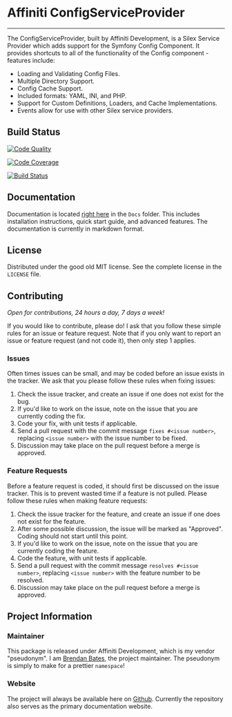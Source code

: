 # Affiniti ConfigServiceProvider
---
The ConfigServiceProvider, built by Affiniti Development, is a Silex Service Provider which adds support for the Symfony Config Component.  It provides shortcuts to all of the functionality of the Config component - features include:

- Loading and Validating Config Files.
- Multiple Directory Support.
- Config Cache Support.
- Included formats: YAML, INI, and PHP.
- Support for Custom Definitions, Loaders, and Cache Implementations.
- Events allow for use with other Silex service providers.

## Build Status

[![Code Quality](https://scrutinizer-ci.com/g/affinitidev/silex-config/badges/quality-score.png?b=master)](https://scrutinizer-ci.com/g/affinitidev/silex-config/?branch=master)

[![Code Coverage](https://scrutinizer-ci.com/g/affinitidev/silex-config/badges/coverage.png?b=master)](https://scrutinizer-ci.com/g/affinitidev/silex-config/?branch=master)

[![Build Status](https://travis-ci.org/affinitidev/silex-config.svg?branch=master)](https://travis-ci.org/affinitidev/silex-config)

## Documentation

Documentation is located [right here](Docs/index.md) in the `Docs` folder.  This includes installation instructions, quick start guide, and advanced features.  The documentation is currently in markdown format.

## License

Distributed under the good old MIT license.  See the complete license in the `LICENSE` file.

## Contributing

*Open for contributions, 24 hours a day, 7 days a week!*

If you would like to contribute, please do!  I ask that you follow these simple rules for an issue or feature request.  Note that if you only want to report an issue or feature request (and not code it), then only step 1 applies. 

### Issues

Often times issues can be small, and may be coded before an issue exists in the tracker.  We ask that you please follow these rules when fixing issues:

1.  Check the issue tracker, and create an issue if one does not exist for the bug.
2.  If you'd like to work on the issue, note on the issue that you are currently coding the fix.  
3.  Code your fix, with unit tests if applicable.
4.  Send a pull request with the commit message `fixes #<issue number>`, replacing `<issue number>` with the issue number to be fixed.
5.  Discussion may take place on the pull request before a merge is approved. 

### Feature Requests

Before a feature request is coded, it should first be discussed on the issue tracker.  This is to prevent wasted time if a feature is not pulled.  Please follow these rules when making feature requests:

1.  Check the issue tracker for the feature, and create an issue if one does not exist for the feature.
2.  After some possible discussion, the issue will be marked as "Approved".  Coding should not start until this point.
3.  If you'd like to work on the issue, note on the issue that you are currently coding the feature.
4.  Code the feature, with unit tests if applicable.
5.  Send a pull request with the commit message `resolves #<issue number>`, replacing `<issue number>` with the feature number to be resolved.
6.  Discussion may take place on the pull request before a merge is approved.

## Project Information

### Maintainer

This package is released under Affiniti Development, which is my vendor "pseudonym".  I am [Brendan Bates](http://www.brendan-bates.com/), the project maintainer.  The pseudonym is simply to make for a prettier `namespace`!

### Website

The project will always be available here on [Github](http://github.com/affinitidev/silex-config).  Currently the repository also serves as the primary documentation website.